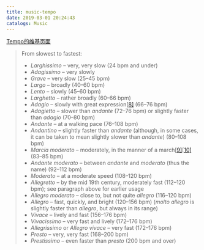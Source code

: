 ```yaml
---
title: music-tempo
date: 2019-03-01 20:24:43
catalogs: Music
---
```




[Tempo的维基页面](https://en.wikipedia.org/wiki/Tempo#Basic_tempo_markings)



> From slowest to fastest:
>
> - *Larghissimo* – very, very slow (24 bpm and under)
> - *Adagissimo* – very slowly
> - *Grave* – very slow (25–45 bpm)
> - *Largo* – broadly (40–60 bpm)
> - *Lento* – slowly (45–60 bpm)
> - *Larghetto* – rather broadly (60–66 bpm)
> - *Adagio* – slowly with great expression[[8\]](https://en.wikipedia.org/wiki/Tempo#cite_note-8) (66–76 bpm)
> - *Adagietto* – slower than *andante* (72–76 bpm) or slightly faster than *adagio* (70–80 bpm)
> - *Andante* – at a walking pace (76–108 bpm)
> - *Andantino* – slightly faster than *andante* (although, in some cases, it can be taken to mean slightly slower than *andante*) (80–108 bpm)
> - *Marcia moderato* – moderately, in the manner of a march[[9\]](https://en.wikipedia.org/wiki/Tempo#cite_note-9)[[10\]](https://en.wikipedia.org/wiki/Tempo#cite_note-10) (83–85 bpm)
> - *Andante moderato* – between *andante* and *moderato* (thus the name) (92–112 bpm)
> - *Moderato* – at a moderate speed (108–120 bpm)
> - *Allegretto* – by the mid 19th century, moderately fast (112–120 bpm); see paragraph above for earlier usage
> - *Allegro moderato* – close to, but not quite *allegro* (116–120 bpm)
> - *Allegro* – fast, quickly, and bright (120–156 bpm) (*molto allegro* is slightly faster than *allegro*, but always in its range)
> - *Vivace* – lively and fast (156–176 bpm)
> - *Vivacissimo* – very fast and lively (172–176 bpm)
> - *Allegrissimo* or *Allegro vivace* – very fast (172–176 bpm)
> - *Presto* – very, very fast (168–200 bpm)
> - *Prestissimo* – even faster than *presto* (200 bpm and over)


